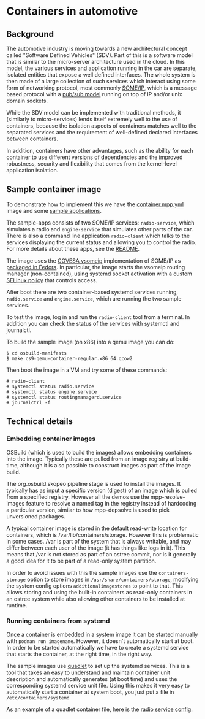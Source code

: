 # Containers in automotive

## Background

The automotive industry is moving towards a new architectural concept
called "Software Defined Vehicles" (SDV). Part of this is a software model
that is similar to the micro-server architecture used in the cloud. In
this model, the various services and application running in the car
are separate, isolated entities that expose a well defined
interfaces. The whole system is then made of a large collection of
such services which interact using some form of networking protocol,
most commonly [SOME/IP](https://some-ip.com/), which is a message
based protocol with a [pub/sub
model](https://en.wikipedia.org/wiki/Publish%E2%80%93subscribe_pattern)
running on top of IP and/or unix domain sockets.

While the SDV model can be implemented with traditional methods, it
(similarly to micro-services) lends itself extremely well to the use of
containers, because the isolation aspects of containers matches well
to the separated services and the requirement of well-defined declared
interfaces between containers.

In addition, containers have other advantages, such as the ability for
each container to use different versions of dependencies and the
improved robustness, security and flexibility that comes from the
kernel-level application isolation.

## Sample container image

To demonstrate how to implement this we have the
[container.mpp.yml](https://gitlab.com/redhat/automotive/automotive-sig/-/blob/main/osbuild-manifests/cs9/container.mpp.yml)
image and some [sample
applications](https://gitlab.com/redhat/automotive/automotive-sig/-/tree/main/sample-apps).

The sample-apps consists of two SOME/IP services: `radio-service`,
which simulates a radio and `engine-service` that simulates other
parts of the car. There is also a command line application
`radio-client` which talks to the services displaying the current
status and allowing you to control the radio. For more details about
these apps, see the
[README](https://gitlab.com/redhat/automotive/automotive-sig/-/blob/someip-samples/sample-apps/README.md).

The image uses the [COVESA vsomeip](https://github.com/COVESA/vsomeip)
implementation of SOME/IP as [packaged in
Fedora](https://src.fedoraproject.org/rpms/vsomeip3/tree/rawhide). In
particular, the image starts the vsomeip routing manager
(non-contained), using systemd socket activation with a custom
[SELinux
policy](https://src.fedoraproject.org/rpms/vsomeip3/blob/rawhide/f/vsomeip.te)
that controls access.

After boot there are two container-based systemd services running,
`radio.service` and `engine.service`, which are running the two sample
services.

To test the image, log in and run the `radio-client` tool from a
terminal. In addition you can check the status of the services with
systemctl and journalctl.

To build the sample image (on x86) into a qemu image you can do:

```
$ cd osbuild-manifests
$ make cs9-qemu-container-regular.x86_64.qcow2
```

Then boot the image in a VM and try some of these commands:

```
# radio-client
# systemctl status radio.service
# systemctl status engine.service
# systemctl status routingmanagerd.service
# journalctrl -f
```

## Technical details

### Embedding container images

OSBuild (which is used to build the images) allows embedding
containers into the image. Typically these are pulled from an image
registry at build-time, although it is also possible to construct
images as part of the image build.

The org.osbuild.skopeo pipeline stage is used to install the images.
It typically has as input a specific version (digest) of an image
which is pulled from a specified registry. However all the demos
use the mpp-resolve-images feature to resolve a named tag in the
registry instead of hardcoding a particular version, similar to
how mpp-depsolve is used to pick unversioned packages.

A typical container image is stored in the default read-write location
for containers, which is /var/lib/containers/storage. However this is
problematic in some cases. /var is part of the system that is always
writable, and may differ between each user of the image (it has things
like logs in it). This means that /var is not stored as part of an
ostree commit, nor is it generally a good idea for it to be part of a
read-only system partition.

In order to avoid issues with this the sample images use the
`containers-storage` option to store images in
`/usr/share/containers/storage`, modifying the system config options
`additionalimagestores` to point to that. This allows storing and
using the built-in containers as read-only containers in an ostree
system while also allowing other containers to be installed at
runtime.

### Running containers from systemd

Once a container is embedded in a system image it can be started
manually with `podman run imagename`. However, it doesn't
automatically start at boot. In order to be started automatically we
have to create a systemd service that starts the container, at the
right time, in the right way.

The sample images use [quadlet](https://github.com/containers/quadlet)
to set up the systemd services. This is a tool that takes an easy to
understand and maintain container unit description and automatically
generates (at boot time) and uses the corresponding systemd service
unit file. Using this makes it very easy to automatically start a
container at system boot, you just put a file in `/etc/containers/systemd`

As an example of a quadlet container file, here is the [radio service
config](https://gitlab.com/redhat/automotive/automotive-sig/-/blob/someip-samples/osbuild-manifests/files/radio.container).

